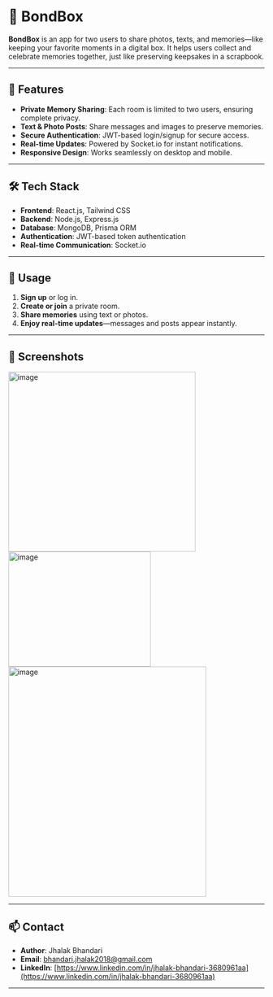 # 💌 BondBox

**BondBox** is an app for two users to share photos, texts, and memories—like keeping your favorite moments in a digital box. It helps users collect and celebrate memories together, just like preserving keepsakes in a scrapbook.

---

## 🌟 Features

- **Private Memory Sharing**: Each room is limited to two users, ensuring complete privacy.  
- **Text & Photo Posts**: Share messages and images to preserve memories.  
- **Secure Authentication**: JWT-based login/signup for secure access.  
- **Real-time Updates**: Powered by Socket.io for instant notifications.  
- **Responsive Design**: Works seamlessly on desktop and mobile.

---

## 🛠️ Tech Stack

- **Frontend**: React.js, Tailwind CSS  
- **Backend**: Node.js, Express.js  
- **Database**: MongoDB, Prisma ORM  
- **Authentication**: JWT-based token authentication  
- **Real-time Communication**: Socket.io  

---

## 🚀 Usage

1. **Sign up** or log in.  
2. **Create or join** a private room.  
3. **Share memories** using text or photos.  
4. **Enjoy real-time updates**—messages and posts appear instantly.

---

## 📸 Screenshots

<img width="368" height="354" alt="image" src="https://github.com/user-attachments/assets/d03733e5-c1e3-4143-a78a-ba446eec43d7" />
<img width="280" height="226" alt="image" src="https://github.com/user-attachments/assets/7c8f17e0-8a7d-46ac-a59e-c251e2121e8d" />
<img width="389" height="453" alt="image" src="https://github.com/user-attachments/assets/02d29e12-e661-4853-ae46-50ef0ba8ba5b" />


---

## 📫 Contact

- **Author**: Jhalak Bhandari  
- **Email**: [bhandari.jhalak2018@gmail.com](mailto:bhandari.jhalak2018@gmail.com)  
- **LinkedIn**: [https://www.linkedin.com/in/jhalak-bhandari-3680961aa](https://www.linkedin.com/in/jhalak-bhandari-3680961aa)  

---
